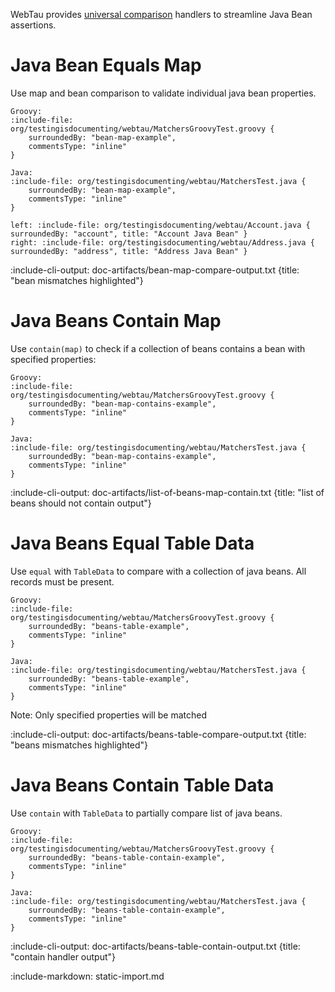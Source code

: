 WebTau provides [universal comparison](matchers/universal-compare) handlers to streamline Java Bean assertions.

# Java Bean Equals Map

Use map and bean comparison to validate individual java bean properties.

```tabs
Groovy: 
:include-file: org/testingisdocumenting/webtau/MatchersGroovyTest.groovy {
    surroundedBy: "bean-map-example",
    commentsType: "inline"
}

Java: 
:include-file: org/testingisdocumenting/webtau/MatchersTest.java {
    surroundedBy: "bean-map-example",
    commentsType: "inline"
} 
``` 

```columns
left: :include-file: org/testingisdocumenting/webtau/Account.java { surroundedBy: "account", title: "Account Java Bean" }
right: :include-file: org/testingisdocumenting/webtau/Address.java { surroundedBy: "address", title: "Address Java Bean" }
```

:include-cli-output: doc-artifacts/bean-map-compare-output.txt {title: "bean mismatches highlighted"}

# Java Beans Contain Map

Use `contain(map)` to check if a collection of beans contains a bean with specified properties:

```tabs
Groovy: 
:include-file: org/testingisdocumenting/webtau/MatchersGroovyTest.groovy {
    surroundedBy: "bean-map-contains-example",
    commentsType: "inline"
}

Java: 
:include-file: org/testingisdocumenting/webtau/MatchersTest.java {
    surroundedBy: "bean-map-contains-example",
    commentsType: "inline"
} 
``` 

:include-cli-output: doc-artifacts/list-of-beans-map-contain.txt {title: "list of beans should not contain output"}

# Java Beans Equal Table Data

Use `equal` with `TableData` to compare with a collection of java beans. All records must be present.

```tabs
Groovy: 
:include-file: org/testingisdocumenting/webtau/MatchersGroovyTest.groovy {
    surroundedBy: "beans-table-example",
    commentsType: "inline"
}

Java: 
:include-file: org/testingisdocumenting/webtau/MatchersTest.java {
    surroundedBy: "beans-table-example",
    commentsType: "inline"
} 
``` 

Note: Only specified properties will be matched

:include-cli-output: doc-artifacts/beans-table-compare-output.txt {title: "beans mismatches highlighted"}

# Java Beans Contain Table Data

Use `contain` with `TableData` to partially compare list of java beans.

```tabs
Groovy: 
:include-file: org/testingisdocumenting/webtau/MatchersGroovyTest.groovy {
    surroundedBy: "beans-table-contain-example",
    commentsType: "inline"
}

Java: 
:include-file: org/testingisdocumenting/webtau/MatchersTest.java {
    surroundedBy: "beans-table-contain-example",
    commentsType: "inline"
} 
``` 

:include-cli-output: doc-artifacts/beans-table-contain-output.txt {title: "contain handler output"}

:include-markdown: static-import.md

